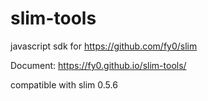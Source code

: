 # slim-tools

javascript sdk for https://github.com/fy0/slim

Document: https://fy0.github.io/slim-tools/

compatible with slim 0.5.6
